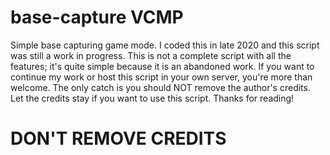 # base-capture VCMP
Simple base capturing game mode. I coded this in late 2020 and this script was still a work in progress. This is not a complete script with all the features; it's quite simple because it is an abandoned work. If you want to continue my work or host this script in your own server, you're more than welcome. The only catch is you should NOT remove the author's credits. Let the credits stay if you want to use this script. Thanks for reading!

# DON'T REMOVE CREDITS

